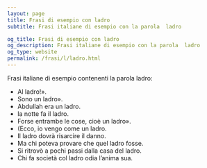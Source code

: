 ```yaml
---
layout: page
title: Frasi di esempio con ladro 
subtitle: Frasi italiane di esempio con la parola  ladro

og_title: Frasi di esempio con ladro 
og_description: Frasi italiane di esempio con la parola  ladro
og_type: website
permalink: /frasi/l/ladro.html
---
```


Frasi italiane di esempio contenenti la parola ladro:


- Al ladro!».
- Sono un ladro».
- Abdullah era un ladro.
- la notte fa il ladro.
- Forse entrambe le cose, cioè un ladro».
- (Ecco, io vengo come un ladro.
- Il ladro dovrà risarcire il danno.
- Ma chi poteva provare che quel ladro fosse.
- Si ritrovò a pochi passi dalla casa del ladro.
- Chi fa società col ladro odia l’anima sua.
